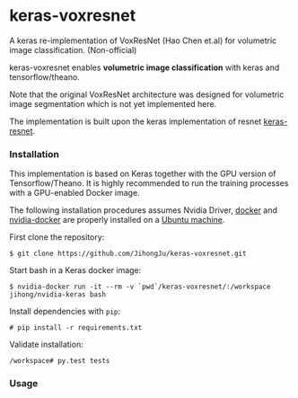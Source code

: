 # keras-voxresnet
A keras re-implementation of VoxResNet (Hao Chen et.al) for volumetric image classification. (Non-official)

keras-voxresnet enables __volumetric image classification__ with keras and tensorflow/theano.

Note that the original VoxResNet architecture was designed for volumetric image segmentation which is not yet implemented here.

The implementation is built upon the keras implementation of resnet  [keras-resnet](https://github.com/raghakot/keras-resnet).


### Installation

This implementation is based on Keras together with the GPU version of Tensorflow/Theano. It is highly recommended to run the training processes with a GPU-enabled Docker image.

The following installation procedures assumes Nvidia Driver, [docker](https://docs.docker.com/engine/installation/linux/ubuntu/) and [nvidia-docker](https://devblogs.nvidia.com/parallelforall/nvidia-docker-gpu-server-application-deployment-made-easy/) are properly installed on a [Ubuntu machine](https://www.ubuntu.com/download/desktop/install-ubuntu-desktop).

First clone the repository:

```
$ git clone https://github.com/JihongJu/keras-voxresnet.git
```

Start bash in a Keras docker image:

```
$ nvidia-docker run -it --rm -v `pwd`/keras-voxresnet/:/workspace jihong/nvidia-keras bash
```

Install dependencies with `pip`:

```
# pip install -r requirements.txt
```


Validate installation:

```
/workspace# py.test tests
```

### Usage
